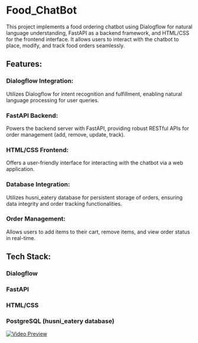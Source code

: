 # Food_ChatBot

This project implements a food ordering chatbot using Dialogflow for natural language understanding, FastAPI as a backend framework, and HTML/CSS for the frontend interface. It allows users to interact with the chatbot to place, modify, and track food orders seamlessly.

## Features:

### Dialogflow Integration:
Utilizes Dialogflow for intent recognition and fulfillment, enabling natural language processing for user queries.

### FastAPI Backend:
Powers the backend server with FastAPI, providing robust RESTful APIs for order management (add, remove, update, track).

### HTML/CSS Frontend:
Offers a user-friendly interface for interacting with the chatbot via a web application.

### Database Integration:
Utilizes husni_eatery database for persistent storage of orders, ensuring data integrity and order tracking functionalities.

### Order Management:
Allows users to add items to their cart, remove items, and view order status in real-time.

## Tech Stack:

### Dialogflow
### FastAPI
### HTML/CSS
### PostgreSQL (husni_eatery database)

[![Video Preview](images/video_thumbnail.png)](https://youtu.be/GnGlsr_NORI)
